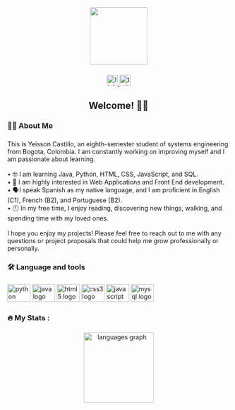<div align="center">
  <img height="130" src="https://yrcastillob.github.io/images/about/profile.png"  />
</div>

###

<div align="center">
  <a href="https://www.linkedin.com/in/yeissoncastillo/" target="_blank">
    <img src="https://img.shields.io/static/v1?message=LinkedIn&logo=linkedin&label=Yeisson Castillo&color=0077B5&logoColor=white&labelColor=dark&style=for-the-badge" height="25" alt="linkedin logo"  />
  </a>
  <a href="https://www.twitter.com/yrcastillob" target="_blank">
    <img src="https://img.shields.io/static/v1?message=Twitter&logo=twitter&label=@yrcastillob&color=1DA1F2&logoColor=white&labelColor=dark&style=for-the-badge" height="25" alt="twitter logo"  />
  </a>
</div>

###

<h2 align="center">Welcome! 👋😁</h2>

###

<h3 align="left">👩‍💻  About Me</h3>

###

<p align="left">This is Yeisson Castillo, an eighth-semester student of systems engineering from Bogota, Colombia. I am constantly working on improving myself and I am passionate about learning.<br><br>• 🤓 I am learning Java, Python, HTML, CSS, JavaScript, and SQL. <br>• 🔎 I am highly interested in Web Applications and Front End development. <br>• 🗣I speak Spanish as my native language, and I am proficient in English (C1), French (B2), and Portuguese (B2).<br>• 🕛 In my free time, I enjoy reading, discovering new things, walking, and spending time with my loved ones.<br><br>I hope you enjoy my projects! Please feel free to reach out to me with any questions or project proposals that could help me grow professionally or personally.</p>

###

<h3 align="left">🛠 Language and tools</h3>

###

<div align="left">
  <img src="https://cdn.jsdelivr.net/gh/devicons/devicon/icons/python/python-original.svg" height="40" width="52" alt="python logo"  />
  <img src="https://cdn.jsdelivr.net/gh/devicons/devicon/icons/java/java-original.svg" height="40" width="52" alt="java logo"  />
  <img src="https://cdn.jsdelivr.net/gh/devicons/devicon/icons/html5/html5-original.svg" height="40" width="52" alt="html5 logo"  />
  <img src="https://cdn.jsdelivr.net/gh/devicons/devicon/icons/css3/css3-original.svg" height="40" width="52" alt="css3 logo"  />
  <img src="https://cdn.jsdelivr.net/gh/devicons/devicon/icons/javascript/javascript-original.svg" height="40" width="52" alt="javascript logo"  />
  <img src="https://cdn.jsdelivr.net/gh/devicons/devicon/icons/mysql/mysql-original.svg" height="40" width="52" alt="mysql logo"  />
</div>

###

<h3 align="left">🔥   My Stats :</h3>

###

<div align="center">
  <img src="https://github-readme-stats.vercel.app/api/top-langs?username=yrcastillob&locale=en&hide_title=false&layout=compact&card_width=320&langs_count=6&theme=discord_old_blurple&hide_border=true&order=2" height="159" alt="languages graph"  />
</div>

###
